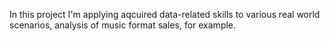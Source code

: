 In this project I'm applying aqcuired data-related skills to various real world scenarios, analysis of music format sales, for example.
